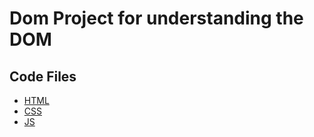 # Dom Project for understanding the DOM

## Code Files

- [HTML](./index.html)
- [CSS](./color.css)
- [JS](./color.js)
